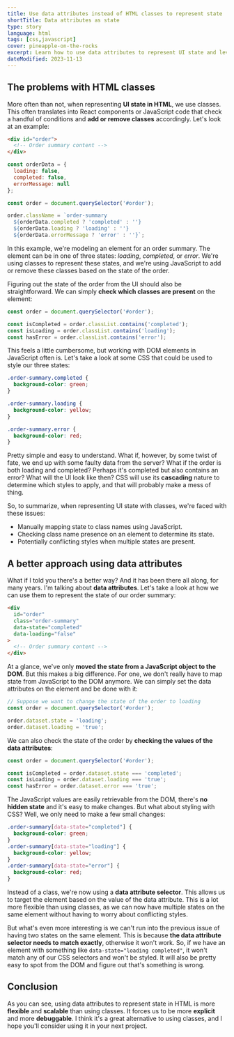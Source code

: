 ```yaml
---
title: Use data attributes instead of HTML classes to represent state
shortTitle: Data attributes as state
type: story
language: html
tags: [css,javascript]
cover: pineapple-on-the-rocks
excerpt: Learn how to use data attributes to represent UI state and level up your HTML and CSS game.
dateModified: 2023-11-13
---
```


## The problems with HTML classes

More often than not, when representing **UI state in HTML**, we use classes. This often translates into React components or JavaScript code that check a handful of conditions and **add or remove classes** accordingly. Let's look at an example:

```html
<div id="order">
  <!-- Order summary content -->
</div>
```

```js
const orderData = {
  loading: false,
  completed: false,
  errorMessage: null
};

const order = document.querySelector('#order');

order.className = `order-summary
  ${orderData.completed ? 'completed' : ''}
  ${orderData.loading ? 'loading' : ''}
  ${orderData.errorMessage ? 'error' : ''}`;
```

In this example, we're modeling an element for an order summary. The element can be in one of three states: _loading_, _completed_, or _error_. We're using classes to represent these states, and we're using JavaScript to add or remove these classes based on the state of the order.

Figuring out the state of the order from the UI should also be straightforward. We can simply **check which classes are present** on the element:

```js
const order = document.querySelector('#order');

const isCompleted = order.classList.contains('completed');
const isLoading = order.classList.contains('loading');
const hasError = order.classList.contains('error');
```

This feels a little cumbersome, but working with DOM elements in JavaScript often is. Let's take a look at some CSS that could be used to style our three states:

```css
.order-summary.completed {
  background-color: green;
}

.order-summary.loading {
  background-color: yellow;
}

.order-summary.error {
  background-color: red;
}
```

Pretty simple and easy to understand. What if, however, by some twist of fate, we end up with some faulty data from the server? What if the order is both loading and completed? Perhaps it's completed but also contains an error? What will the UI look like then? CSS will use its **cascading** nature to determine which styles to apply, and that will probably make a mess of thing.

So, to summarize, when representing UI state with classes, we're faced with these issues:

- Manually mapping state to class names using JavaScript.
- Checking class name presence on an element to determine its state.
- Potentially conflicting styles when multiple states are present.

## A better approach using data attributes

What if I told you there's a better way? And it has been there all along, for many years. I'm talking about **data attributes**. Let's take a look at how we can use them to represent the state of our order summary:

```html
<div
  id="order"
  class="order-summary"
  data-state="completed"
  data-loading="false"
>
  <!-- Order summary content -->
</div>
```

At a glance, we've only **moved the state from a JavaScript object to the DOM**. But this makes a big difference. For one, we don't really have to map state from JavaScript to the DOM anymore. We can simply set the data attributes on the element and be done with it:

```js
// Suppose we want to change the state of the order to loading
const order = document.querySelector('#order');

order.dataset.state = 'loading';
order.dataset.loading = 'true';
```

We can also check the state of the order by **checking the values of the data attributes**:

```js
const order = document.querySelector('#order');

const isCompleted = order.dataset.state === 'completed';
const isLoading = order.dataset.loading === 'true';
const hasError = order.dataset.error === 'true';
```

The JavaScript values are easily retrievable from the DOM, there's **no hidden state** and it's easy to make changes. But what about styling with CSS? Well, we only need to make a few small changes:

```css
.order-summary[data-state="completed"] {
  background-color: green;
}
.order-summary[data-state="loading"] {
  background-color: yellow;
}
.order-summary[data-state="error"] {
  background-color: red;
}
```

Instead of a class, we're now using a **data attribute selector**. This allows us to target the element based on the value of the data attribute. This is a lot more flexible than using classes, as we can now have multiple states on the same element without having to worry about conflicting styles.

But what's even more interesting is we can't run into the previous issue of having two states on the same element. This is because **the data attribute selector needs to match exactly**, otherwise it won't work. So, if we have an element with something like `data-state="loading completed"`, it won't match any of our CSS selectors and won't be styled. It will also be pretty easy to spot from the DOM and figure out that's something is wrong.

## Conclusion

As you can see, using data attributes to represent state in HTML is more **flexible** and **scalable** than using classes. It forces us to be more **explicit** and more **debuggable**. I think it's a great alternative to using classes, and I hope you'll consider using it in your next project.
